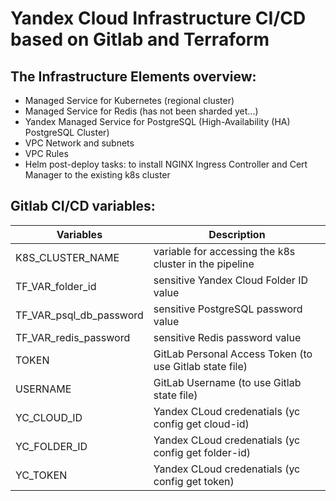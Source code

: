 # Yandex Cloud Infrastructure CI/CD based on Gitlab and Terraform
## The Infrastructure Elements overview:
- Managed Service for Kubernetes (regional cluster)
- Managed Service for Redis (has not been sharded yet...)
- Yandex Managed Service for PostgreSQL (High-Availability (HA) PostgreSQL Cluster)
- VPC Network and subnets
- VPC Rules
- Helm post-deploy tasks: to install NGINX Ingress Controller and Cert Manager to the existing k8s cluster
## Gitlab CI/CD variables: 
| Variables               | Description                                            |
|-------------------------|--------------------------------------------------------|
| K8S_CLUSTER_NAME        |variable for accessing the k8s cluster in the pipeline  |
| TF_VAR_folder_id        |sensitive Yandex Cloud Folder ID value                  |
| TF_VAR_psql_db_password |sensitive PostgreSQL password value                     |
| TF_VAR_redis_password   |sensitive Redis password value                          |
| TOKEN                   |GitLab Personal Access Token (to use Gitlab state file) |
| USERNAME                |GitLab Username (to use Gitlab state file)              |
| YC_CLOUD_ID             |Yandex CLoud credenatials (yc config get cloud-id)      |
| YC_FOLDER_ID            |Yandex CLoud credenatials (yc config get folder-id)     |
| YC_TOKEN                |Yandex CLoud credenatials (yc config get token)         |
